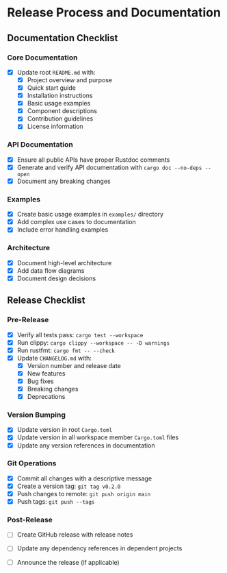 # Release Process and Documentation

## Documentation Checklist

### Core Documentation
- [x] Update root `README.md` with:
  - [x] Project overview and purpose
  - [x] Quick start guide
  - [x] Installation instructions
  - [x] Basic usage examples
  - [x] Component descriptions
  - [x] Contribution guidelines
  - [x] License information

### API Documentation
- [x] Ensure all public APIs have proper Rustdoc comments
- [x] Generate and verify API documentation with `cargo doc --no-deps --open`
- [x] Document any breaking changes

### Examples
- [x] Create basic usage examples in `examples/` directory
- [x] Add complex use cases to documentation
- [x] Include error handling examples

### Architecture
- [x] Document high-level architecture
- [x] Add data flow diagrams
- [x] Document design decisions

## Release Checklist

### Pre-Release
- [x] Verify all tests pass: `cargo test --workspace`
- [x] Run clippy: `cargo clippy --workspace -- -D warnings`
- [x] Run rustfmt: `cargo fmt -- --check`
- [x] Update `CHANGELOG.md` with:
  - [x] Version number and release date
  - [x] New features
  - [x] Bug fixes
  - [x] Breaking changes
  - [x] Deprecations

### Version Bumping
- [x] Update version in root `Cargo.toml`
- [x] Update version in all workspace member `Cargo.toml` files
- [x] Update any version references in documentation

### Git Operations
- [x] Commit all changes with a descriptive message
- [x] Create a version tag: `git tag v0.2.0`
- [x] Push changes to remote: `git push origin main`
- [x] Push tags: `git push --tags`

### Post-Release
- [ ] Create GitHub release with release notes
- [ ] Update any dependency references in dependent projects
- [ ] Announce the release (if applicable)


